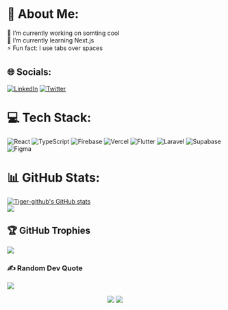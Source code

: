 # 💫 About Me:
🔭 I’m currently working on somting cool<br>🌱 I’m currently learning Next.js<br>⚡ Fun fact: I use tabs over spaces

## 🌐 Socials:
[![LinkedIn](https://img.shields.io/badge/LinkedIn-%230077B5.svg?logo=linkedin&logoColor=white)](https://linkedin.com/in/aristide-karbou) [![Twitter](https://img.shields.io/badge/Twitter-%231DA1F2.svg?logo=Twitter&logoColor=white)](https://twitter.com/ecrit_le) 

# 💻 Tech Stack:
![React](https://img.shields.io/badge/react-%2320232a.svg?style=for-the-badge&logo=react&logoColor=%2361DAFB) ![TypeScript](https://img.shields.io/badge/typescript-%23007ACC.svg?style=for-the-badge&logo=typescript&logoColor=white) ![Firebase](https://img.shields.io/badge/firebase-%23039BE5.svg?style=for-the-badge&logo=firebase) ![Vercel](https://img.shields.io/badge/vercel-%23000000.svg?style=for-the-badge&logo=vercel&logoColor=white) ![Flutter](https://img.shields.io/badge/Flutter-%2302569B.svg?style=for-the-badge&logo=Flutter&logoColor=white) ![Laravel](https://img.shields.io/badge/laravel-%23FF2D20.svg?style=for-the-badge&logo=laravel&logoColor=white)  ![Supabase](https://img.shields.io/badge/Supabase-3ECF8E?style=for-the-badge&logo=supabase&logoColor=white) ![Figma](https://img.shields.io/badge/figma-%23F24E1E.svg?style=for-the-badge&logo=figma&logoColor=white)
# 📊 GitHub Stats:
[![Tiger-github's GitHub stats](https://github-readme-stats.vercel.app/api?username=tiger-githubb&show=prs_merged_percentage&show_icons=true&theme=tokyonight&rank_icon=github&card_width=500px)](https://github.com/anuraghazra/github-readme-stats)<br/>
![](https://github-readme-streak-stats.herokuapp.com/?user=tiger-githubb'&theme=radical&hide_border=false&card_width=500px)<br/>

## 🏆 GitHub Trophies
![](https://github-profile-trophy.vercel.app/?username=tiger-githubb&no-bg=true$&rank=-B,-C,-D,-?)

### ✍️ Random Dev Quote
![](https://quotes-github-readme.vercel.app/api?type=vetical&theme=radical)

<div align="center">
<img src="https://komarev.com/ghpvc/?username=tiger-githubb&&style=flat-square" align="center" />
  <a href="https://user-badge.committers.top/togo/tiger-githubb"><img src="https://user-badge.committers.top/togo/tiger-githubb.svg" align="center"/>
</a>

</div>  
